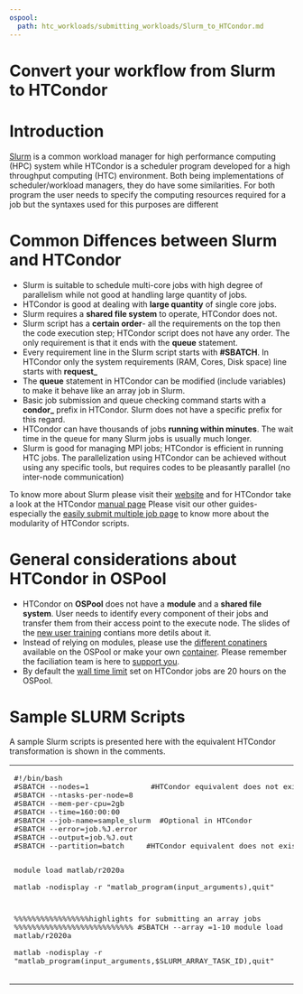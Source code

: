 ```yaml
---
ospool:
  path: htc_workloads/submitting_workloads/Slurm_to_HTCondor.md
---
```


Convert your workflow from Slurm to HTCondor
============================================


# Introduction

[Slurm](https://slurm.schedmd.com/documentation.html) is a common workload manager for high performance computing (HPC) system while HTCondor
is a scheduler program developed for a high throughput computing (HTC) environment. Both being implementations of scheduler/workload managers, they do have
some similarities. For both program the user needs to specify the computing resources required for a job but the syntaxes used for this purposes are different

# Common Diffences between Slurm and HTCondor
- Slurm is suitable to schedule multi-core jobs with high degree of parallelism while not good at handling large quantity of jobs.
- HTCondor is good at dealing with **large quantity** of single core jobs.
- Slurm requires a **shared file system** to operate, HTCondor does not.
- Slurm script has a **certain order**- all the requirements on the top then the code execution step; HTCondor script does not have any order. The only requirement is that it ends with the **queue** statement.
- Every requirement line in the Slurm script starts with **#SBATCH**. In HTCondor only the system requirements (RAM, Cores, Disk space) line starts with **request_**
- The **queue** statement in HTCondor can be modified (include variables) to make it behave like an array job in Slurm.
- Basic job submission and queue checking command starts with a **condor_** prefix in HTCondor. Slurm does not have a specific prefix for this regard.
- HTCondor can have thousands of jobs **running within minutes**. The wait time in the queue for many Slurm jobs is usually much longer.
- Slurm is good for managing MPI jobs; HTCondor is efficient in running HTC jobs. The parallelization using HTCondor can be achieved without using any specific tools, but requires codes to be pleasantly parallel (no inter-node communication)

To know more about Slurm please visit their [website](https://slurm.schedmd.com/documentation.html) and for HTCondor take a look at the HTCondor [manual page](https://htcondor.readthedocs.io/en/latest/users-manual/index.html)
Please visit our other guides-especially the [easily submit multiple job page](../submit-multiple-jobs.md) to know more about the modularity of HTCondor scripts.

# General considerations about HTCondor in OSPool
- HTCondor on **OSPool** does not have a **module** and a **shared file system**. User needs to identify every component of their jobs and transfer them from their access point to the execute node. The slides of the [new user training](https://docs.google.com/presentation/d/1z-f81xtk_ZXeJcA1kX60JoScXdGfe-xgsB9g5YemrqI/edit#slide=id.g10c0fd09133_0_7) contians more detils about it.
- Instead of relying on modules, please use the [different conatiners](../../using_software/available-containers-list/) available on the OSPool or make your own [container](../../using_software/containers-singularity.md). Please remember the faciliation team is here to [support you](../../../support_and_training/support/getting-help-from-RCFs/).
- By default the [wall time limit](../../workload_planning/jobdurationcategory/) set on HTCondor jobs are 20 hours on the OSPool.

# Sample SLURM Scripts
A sample Slurm scripts is presented here with the equivalent HTCondor transformation is shown in the comments.  

<table>
<tr>
<td>
<pre>
#!/bin/bash
#SBATCH --nodes=1              #HTCondor equivalent does not exist                     
#SBATCH --ntasks-per-node=8          
#SBATCH --mem-per-cpu=2gb            
#SBATCH --time=160:00:00       
#SBATCH --job-name=sample_slurm	 #Optional in HTCondor     
#SBATCH --error=job.%J.error	    
#SBATCH --output=job.%J.out          
#SBATCH --partition=batch     #HTCondor equivalent does not exist

module load matlab/r2020a		     
matlab -nodisplay -r "matlab_program(input_arguments),quit"

%%%%%%%%%%%%%%%%%highlights for submitting an array jobs %%%%%%%%%%%%%%%%%%%%%%%%%%%
#SBATCH --array =1-10
module load matlab/r2020a	
matlab -nodisplay -r "matlab_program(input_arguments,$SLURM_ARRAY_TASK_ID),quit"
</pre>
</td>
<td>
<pre>
+SingularityImage = "/cvmfs/singularity.opensciencegrid.org/opensciencegrid/osgvo-matlab-runtime:R2020a"
executable = matlab_program
arguments = input_arguments

request_cpus = 8
request_memory = 16 GB
request_disk = 2 GB
+JobDurationCategory = "Long" #The maximum allowed time is 40 hours

error = job.$(ProcID).error
output = job.$(ProcID).out
log = job.$(ProcID).log

queue 1

%%%%%%%%%%%%%%% equivalent changes to HTCondor for array jobs%%%%%%%%%%%%%%%%%%%%%%%%%%
executable = matlab_program
arguments = input_arguments, $(ProcID)
queue 10
</pre>
</td>
</tr>
<table>

